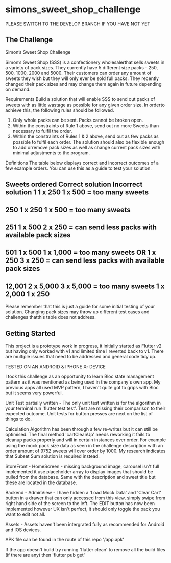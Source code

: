 # simons_sweet_shop_challenge

PLEASE SWITCH TO THE DEVELOP BRANCH IF YOU HAVE NOT YET

## The Challenge

Simon’s Sweet Shop Challenge 

Simon’s Sweet Shop (SSS) is a confectionery wholesalerthat sells sweets in a variety of pack sizes. They currently have 5 different size packs - 250, 500, 1000, 2000 and 5000. Their customers can order any amount of sweets they wish but they will only ever be sold full packs. They recently changed their pack sizes and may change them again in future depending on demand. 

Requirements 
Build a solution that will enable SSS to send out packs of sweets with as little wastage as possible for any given order size. In orderto achieve this, the following rules should be followed. 
1. Only whole packs can be sent. Packs cannot be broken open. 
2. Within the constraints of Rule 1 above, send out no more Sweets than necessary to fulfil the order. 
3. Within the constraints of Rules 1 & 2 above, send out as few packs as possible to fulfil each order. 
The solution should also be flexible enough to add orremove pack sizes as well as change current pack sizes with minimal adjustments to the program. 

Definitions 
The table below displays correct and incorrect outcomes of a few example orders. You can use this as a guide to test your solution. 

Sweets ordered        Correct solution        Incorrect solution
1                     1 x 250                 1 x 500 = too many sweets
------------------------------------------------------------------------
250                   1 x 250                 1 x 500 = too many sweets
------------------------------------------------------------------------
251                   1 x 500                 2 x 250 = can send less packs with available pack sizes
------------------------------------------------------------------------
501                   1 x 500                 1 x 1,000 = too many sweets OR
                      1 x 250                 3 x 250 = can send less packs with available pack sizes
------------------------------------------------------------------------
12,001                2 x 5,000               3 x 5,000 = too many sweets
                      1 x 2,000 
                      1 x 250
------------------------------------------------------------------------

Please remember that this is just a guide for some initial testing of your solution. Changing pack sizes may throw up different test cases and challenges thatthis table does not address. 


## Getting Started

This project is a prototype work in progress, it initially started as Flutter v2 but having only worked with v1 and limited time I reverted back to v1. There are multiple issues that need to be addressed and general code tidy up.

TESTED ON AN ANDROID & IPHONE Xr DEVICE 

I took this challenge as an opportunity to learn Bloc state management pattern as it was mentioned as being used in the company's own app. My previous apps all used MVP pattern, I haven't quite got to grips with Bloc but it seems very powerful.

Unit Test partially written - The only unit test written is for the algorithm in your terminal run 'flutter test test'.  Test are missing their comparison to their expected outcome. Unit tests for button presses are next on the list of things to do.

Calculation Algorithm has been through a few re-writes but it can still be optimised. The final method 'cartCleanUp' needs reworking it fails to cleanup packs properly and will in certain instances over order. For example using the mock pack size data as seen in the challenge description with an order amount of 9752 sweets will over order by 1000. My research indicates that Subset Sum solution is required instead.

StoreFront - HomeScreen - missing background image, carousel isn't full implemented it use placeholder array to display images that should be pulled from the database. Same with the description and sweet title but these are located in the database.

Backend - AdminView - I have hidden a 'Load Mock Data' and 'Clear Cart' button in a drawer that can only accessed from this view, simply swipe from right hand side of the screen to the left. The EDIT button has now been implemented however UX isn't perfect, it should only toggle the pack you want to edit not all.

Assets - Assets haven't been intergrated fully as recommended for Android and IOS devices.

APK file can be found in the route of this repo '/app.apk'

If the app doesn't build try running 'flutter clean' to remove all the build files (if there are any) then 'flutter pub get'

